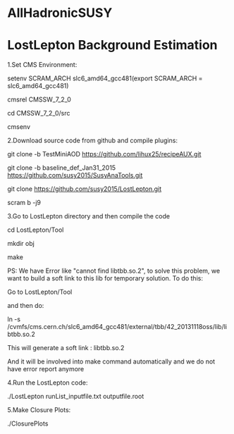 # AllHadronicSUSY
# LostLepton Background Estimation

1.Set CMS Environment:

setenv SCRAM_ARCH slc6_amd64_gcc481(export SCRAM_ARCH = slc6_amd64_gcc481)

cmsrel CMSSW_7_2_0

cd CMSSW_7_2_0/src

cmsenv

2.Download source code from github and compile plugins:

git clone -b TestMiniAOD https://github.com/lihux25/recipeAUX.git

git clone -b baseline_def_Jan31_2015 https://github.com/susy2015/SusyAnaTools.git

git clone https://github.com/susy2015/LostLepton.git

scram b -j9

3.Go to LostLepton directory and then compile the code

cd LostLepton/Tool

mkdir obj

make

PS: We have Error like "cannot find libtbb.so.2", to solve this problem, we want to build a soft link to this lib for temporary solution. To do this:

Go to LostLepton/Tool

and then do:

ln -s /cvmfs/cms.cern.ch/slc6_amd64_gcc481/external/tbb/42_20131118oss/lib/libtbb.so.2

This will generate a soft link : libtbb.so.2

And it will be involved into make command automatically and we do not have error report anymore

4.Run the LostLepton code:

./LostLepton runList_inputfile.txt outputfile.root

5.Make Closure Plots:

./ClosurePlots

